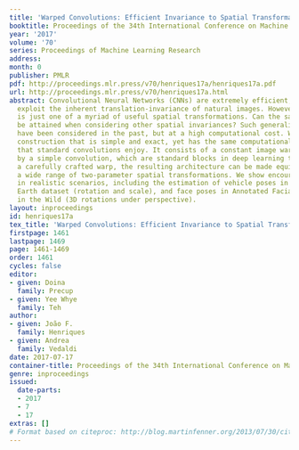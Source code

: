```yaml
---
title: 'Warped Convolutions: Efficient Invariance to Spatial Transformations'
booktitle: Proceedings of the 34th International Conference on Machine Learning
year: '2017'
volume: '70'
series: Proceedings of Machine Learning Research
address: 
month: 0
publisher: PMLR
pdf: http://proceedings.mlr.press/v70/henriques17a/henriques17a.pdf
url: http://proceedings.mlr.press/v70/henriques17a.html
abstract: Convolutional Neural Networks (CNNs) are extremely efficient, since they
  exploit the inherent translation-invariance of natural images. However, translation
  is just one of a myriad of useful spatial transformations. Can the same efficiency
  be attained when considering other spatial invariances? Such generalized convolutions
  have been considered in the past, but at a high computational cost. We present a
  construction that is simple and exact, yet has the same computational complexity
  that standard convolutions enjoy. It consists of a constant image warp followed
  by a simple convolution, which are standard blocks in deep learning toolboxes. With
  a carefully crafted warp, the resulting architecture can be made equivariant to
  a wide range of two-parameter spatial transformations. We show encouraging results
  in realistic scenarios, including the estimation of vehicle poses in the Google
  Earth dataset (rotation and scale), and face poses in Annotated Facial Landmarks
  in the Wild (3D rotations under perspective).
layout: inproceedings
id: henriques17a
tex_title: 'Warped Convolutions: Efficient Invariance to Spatial Transformations'
firstpage: 1461
lastpage: 1469
page: 1461-1469
order: 1461
cycles: false
editor:
- given: Doina
  family: Precup
- given: Yee Whye
  family: Teh
author:
- given: João F.
  family: Henriques
- given: Andrea
  family: Vedaldi
date: 2017-07-17
container-title: Proceedings of the 34th International Conference on Machine Learning
genre: inproceedings
issued:
  date-parts:
  - 2017
  - 7
  - 17
extras: []
# Format based on citeproc: http://blog.martinfenner.org/2013/07/30/citeproc-yaml-for-bibliographies/
---
```

